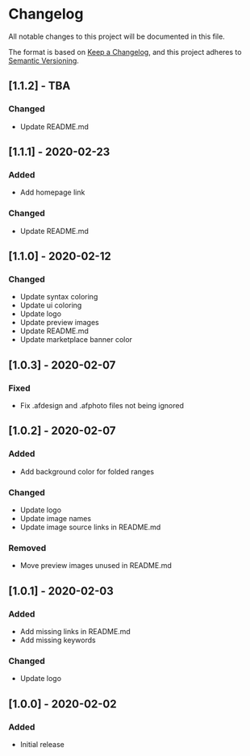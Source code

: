 # Changelog

All notable changes to this project will be documented in this file.

The format is based on [Keep a Changelog](https://keepachangelog.com/en/1.0.0/),
and this project adheres to [Semantic Versioning](https://semver.org/spec/v2.0.0.html).

## [1.1.2] - TBA

### Changed

- Update README.md

## [1.1.1] - 2020-02-23

### Added

- Add homepage link

### Changed

- Update README.md

## [1.1.0] - 2020-02-12

### Changed

- Update syntax coloring
- Update ui coloring
- Update logo
- Update preview images
- Update README.md
- Update marketplace banner color

## [1.0.3] - 2020-02-07

### Fixed

- Fix .afdesign and .afphoto files not being ignored

## [1.0.2] - 2020-02-07

### Added

- Add background color for folded ranges

### Changed

- Update logo
- Update image names
- Update image source links in README.md

### Removed

- Move preview images unused in README.md

## [1.0.1] - 2020-02-03

### Added

- Add missing links in README.md
- Add missing keywords

### Changed

- Update logo

## [1.0.0] - 2020-02-02

### Added

- Initial release
